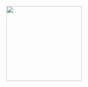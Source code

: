 <p align="center">
   <img src="https://file.garden/aAg-tXrabAPrZUtx/sapphic-wlw.mp4"%7Bwidth=200px height=200px}/>
</p>
